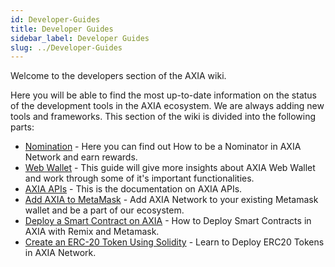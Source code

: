 ```yaml
---
id: Developer-Guides
title: Developer Guides
sidebar_label: Developer Guides
slug: ../Developer-Guides
---
```


Welcome to the developers section of the AXIA wiki.

Here you will be able to find the most up-to-date information on the status of the development tools in the AXIA ecosystem. We are always adding new tools and frameworks.
This section of the wiki is divided into the following parts:



- [Nomination](../docs/Nomination-Process) -  Here you can find out How to be a Nominator in AXIA Network and earn rewards.
- [Web Wallet](../docs/About-Wallet) - This guide will give more insights about AXIA Web Wallet and work through some of it's important functionalities.
- [AXIA APIs](../docs/InfoAPI) - This is the documentation on AXIA APIs.
- [Add AXIA to MetaMask](../docs/Metamask-Support) - Add AXIA Network to your existing Metamask wallet and be a part of our ecosystem.
- [Deploy a Smart Contract on AXIA](../docs/Deploy-SmartContract) - How to Deploy Smart Contracts in AXIA with Remix and Metamask.
- [Create an ERC-20 Token Using Solidity](../docs/ERC20-AXIA) - Learn to Deploy ERC20 Tokens in AXIA Network.
